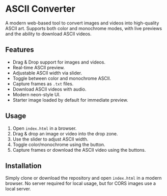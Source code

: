 # ASCII Converter

A modern web-based tool to convert images and videos into high-quality ASCII art. Supports both color and monochrome modes, with live previews and the ability to download ASCII videos.

## Features

- Drag & Drop support for images and videos.
- Real-time ASCII preview.
- Adjustable ASCII width via slider.
- Toggle between color and monochrome ASCII.
- Capture frames as `.txt` files.
- Download ASCII videos with audio.
- Modern neon-style UI.
- Starter image loaded by default for immediate preview.

## Usage

1. Open `index.html` in a browser.
2. Drag & drop an image or video into the drop zone.
3. Use the slider to adjust ASCII width.
4. Toggle color/monochrome using the button.
5. Capture frames or download the ASCII video using the buttons.

## Installation

Simply clone or download the repository and open `index.html` in a modern browser. No server required for local usage, but for CORS images use a local server.

